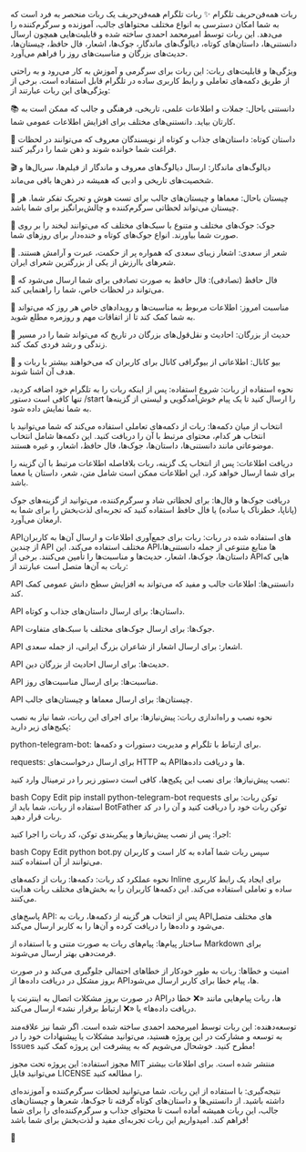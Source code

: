 ربات همه‌فن‌حریف تلگرام
✨ ربات تلگرام همه‌فن‌حریف یک ربات منحصر به فرد است که به شما امکان دسترسی به انواع مختلف محتواهای جالب، آموزنده و سرگرم‌کننده را می‌دهد. این ربات توسط امیرمحمد احمدی ساخته شده و قابلیت‌هایی همچون ارسال دانستنی‌ها، داستان‌های کوتاه، دیالوگ‌های ماندگار، جوک‌ها، اشعار، فال حافظ، چیستان‌ها، حدیث‌های بزرگان و مناسبت‌های روز را فراهم می‌آورد.

ویژگی‌ها و قابلیت‌های ربات:
این ربات برای سرگرمی و آموزش به کار می‌رود و به راحتی از طریق دکمه‌های تعاملی و رابط کاربری ساده در تلگرام قابل استفاده است. برخی از ویژگی‌های این ربات عبارتند از:

📚 دانستنی باحال: جملات و اطلاعات علمی، تاریخی، فرهنگی و جالب که ممکن است به کارتان بیاید. دانستنی‌های مختلف برای افزایش اطلاعات عمومی شما.

📖 داستان کوتاه: داستان‌های جذاب و کوتاه از نویسندگان معروف که می‌توانند در لحظات فراغت شما خوانده شوند و ذهن شما را درگیر کنند.

🎬 دیالوگ‌های ماندگار: ارسال دیالوگ‌های معروف و ماندگار از فیلم‌ها، سریال‌ها و شخصیت‌های تاریخی و ادبی که همیشه در ذهن‌ها باقی می‌ماند.

🧩 چیستان باحال: معماها و چیستان‌های جالب برای تست هوش و تحریک تفکر شما. هر چیستان می‌تواند لحظاتی سرگرم‌کننده و چالش‌برانگیز برای شما باشد.

🤣 جوک: جوک‌های مختلف و متنوع با سبک‌های مختلف که می‌توانند لبخند را بر روی صورت شما بیاورند. انواع جوک‌های کوتاه و خنده‌دار برای روزهای شما.

📝 شعر از سعدی: اشعار زیبای سعدی که همواره پر از حکمت، عبرت و آرامش هستند. شعرهای باارزش از یکی از بزرگترین شعرای ایران.

📜 فال حافظ (تصادفی): فال حافظ به صورت تصادفی برای شما ارسال می‌شود که می‌تواند در لحظات خاص، شما را راهنمایی کند.

📅 مناسبت امروز: اطلاعات مربوط به مناسبت‌ها و رویدادهای خاص هر روز که می‌تواند به شما کمک کند تا از اتفاقات مهم و روزمره مطلع شوید.

💬 حدیث از بزرگان: احادیث و نقل‌قول‌های بزرگان در تاریخ که می‌تواند شما را در مسیر زندگی و رشد فردی کمک کند.

📌 بیو کانال: اطلاعاتی از بیوگرافی کانال برای کاربران که می‌خواهند بیشتر با ربات و هدف آن آشنا شوند.

نحوه استفاده از ربات:
شروع استفاده:
پس از اینکه ربات را به تلگرام خود اضافه کردید، تنها کافی است دستور /start را ارسال کنید تا یک پیام خوش‌آمدگویی و لیستی از گزینه‌ها به شما نمایش داده شود.

انتخاب از میان دکمه‌ها:
ربات از دکمه‌های تعاملی استفاده می‌کند که شما می‌توانید با انتخاب هر کدام، محتوای مرتبط با آن را دریافت کنید. این دکمه‌ها شامل انتخاب موضوعاتی مانند دانستنی‌ها، داستان‌ها، جوک‌ها، فال حافظ، اشعار، و غیره هستند.

دریافت اطلاعات:
پس از انتخاب یک گزینه، ربات بلافاصله اطلاعات مرتبط با آن گزینه را برای شما ارسال خواهد کرد. این اطلاعات ممکن است شامل متن، شعر، داستان یا معما باشد.

دریافت جوک‌ها و فال‌ها:
برای لحظاتی شاد و سرگرم‌کننده، می‌توانید از گزینه‌های جوک (پاناپا، خطرناک یا ساده) یا فال حافظ استفاده کنید که تجربه‌ای لذت‌بخش را برای شما به ارمغان می‌آورد.

API‌های استفاده شده در ربات:
ربات برای جمع‌آوری اطلاعات و ارسال آن‌ها به کاربران از چندین API مختلف استفاده می‌کند. این API‌ها منابع متنوعی از جمله دانستنی‌ها، داستان‌ها، جوک‌ها، اشعار، حدیث‌ها و مناسبت‌ها را تأمین می‌کنند. برخی از API‌هایی که ربات به آن‌ها متصل است عبارتند از:

API دانستنی‌ها: اطلاعات جالب و مفید که می‌تواند به افزایش سطح دانش عمومی کمک کند.

API داستان‌ها: برای ارسال داستان‌های جذاب و کوتاه.

API جوک‌ها: برای ارسال جوک‌های مختلف با سبک‌های متفاوت.

API اشعار: برای ارسال اشعار از شاعران بزرگ ایرانی، از جمله سعدی.

API حدیث‌ها: برای ارسال احادیث از بزرگان دین.

API مناسبت‌ها: برای ارسال مناسبت‌های روز.

API چیستان‌ها: برای ارسال معماها و چیستان‌های جالب.

نحوه نصب و راه‌اندازی ربات:
پیش‌نیازها:
برای اجرای این ربات، شما نیاز به نصب پکیج‌های زیر دارید:

python-telegram-bot: برای ارتباط با تلگرام و مدیریت دستورات و دکمه‌ها.

requests: برای ارسال درخواست‌های HTTP به API‌ها و دریافت داده‌ها.

نصب پیش‌نیازها:
برای نصب این پکیج‌ها، کافی است دستور زیر را در ترمینال وارد کنید:

bash
Copy
Edit
pip install python-telegram-bot requests
توکن ربات:
برای استفاده از ربات، شما باید از BotFather توکن ربات خود را دریافت کنید و آن را در کد ربات قرار دهید.

اجرا:
پس از نصب پیش‌نیازها و پیکربندی توکن، کد ربات را اجرا کنید:

bash
Copy
Edit
python bot.py
سپس ربات شما آماده به کار است و کاربران می‌توانند از آن استفاده کنند.

نحوه عملکرد کد ربات:
دکمه‌ها: ربات از دکمه‌های Inline برای ایجاد یک رابط کاربری ساده و تعاملی استفاده می‌کند. این دکمه‌ها کاربران را به بخش‌های مختلف ربات هدایت می‌کنند.

پاسخ‌های API: پس از انتخاب هر گزینه از دکمه‌ها، ربات به API‌های مختلف متصل می‌شود و داده‌ها را دریافت کرده و آن‌ها را به کاربر ارسال می‌کند.

ساختار پیام‌ها: پیام‌های ربات به صورت متنی و با استفاده از Markdown برای فرمت‌دهی بهتر ارسال می‌شوند.

امنیت و خطاها:
ربات به طور خودکار از خطاهای احتمالی جلوگیری می‌کند و در صورت بروز مشکل در دریافت داده‌ها از API‌ها، پیام خطا برای کاربر ارسال می‌شود.

در صورت بروز مشکلات اتصال به اینترنت یا API‌ها، ربات پیام‌هایی مانند «❌ خطا در دریافت داده‌ها» یا «❌ ارتباط برقرار نشد» ارسال می‌کند.

توسعه‌دهنده:
این ربات توسط امیرمحمد احمدی ساخته شده است. اگر شما نیز علاقه‌مند به توسعه و مشارکت در این پروژه هستید، می‌توانید مشکلات یا پیشنهادات خود را در Issues مطرح کنید. خوشحال می‌شویم که به پیشرفت این پروژه کمک کنید!

مجوز استفاده:
این پروژه تحت مجوز MIT منتشر شده است. برای اطلاعات بیشتر می‌توانید فایل LICENSE را مطالعه کنید.

نتیجه‌گیری:
با استفاده از این ربات، شما می‌توانید لحظات سرگرم‌کننده و آموزنده‌ای داشته باشید. از دانستنی‌ها و داستان‌های کوتاه گرفته تا جوک‌ها، شعرها و چیستان‌های جالب، این ربات همیشه آماده است تا محتوای جذاب و سرگرم‌کننده‌ای را برای شما فراهم کند. امیدواریم این ربات تجربه‌ای مفید و لذت‌بخش برای شما باشد!

🎉

